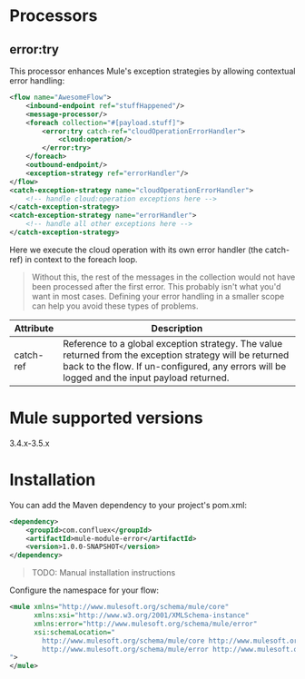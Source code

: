 # Processors

## error:try

This processor enhances Mule's exception strategies by allowing contextual error handling:

```xml
<flow name="AwesomeFlow">
    <inbound-endpoint ref="stuffHappened"/>
    <message-processor/>     
    <foreach collection="#[payload.stuff]">
        <error:try catch-ref="cloudOperationErrorHandler">
            <cloud:operation/>
        </error:try>
    </foreach>
    <outbound-endpoint/>
    <exception-strategy ref="errorHandler"/>
</flow>
<catch-exception-strategy name="cloudOperationErrorHandler">
    <!-- handle cloud:operation exceptions here -->  
</catch-exception-strategy>
<catch-exception-strategy name="errorHandler">
    <!-- handle all other exceptions here -->  
</catch-exception-strategy>
```

Here we execute the cloud operation with its own error handler (the catch-ref) in context to the 
foreach loop. 

> Without this, the rest of the messages in the collection would not have been processed after the first error. This
> probably isn't what you'd want in most cases. Defining your error handling in a smaller scope can help you avoid
> these types of problems.



| Attribute     | Description   |
| ------------- |---------------| 
| catch-ref     | Reference to a global exception strategy. The value returned from the exception strategy will be returned back to the flow. If un-configured, any errors will be logged and the input payload returned.|


# Mule supported versions

3.4.x-3.5.x

# Installation 

You can add the Maven dependency to your project's pom.xml:

```xml
<dependency>
    <groupId>com.confluex</groupId>
    <artifactId>mule-module-error</artifactId>
    <version>1.0.0-SNAPSHOT</version>
</dependency>
```

> TODO: Manual installation instructions


Configure the namespace for your flow:

```xml
<mule xmlns="http://www.mulesoft.org/schema/mule/core"
      xmlns:xsi="http://www.w3.org/2001/XMLSchema-instance"
      xmlns:error="http://www.mulesoft.org/schema/mule/error"
      xsi:schemaLocation="
        http://www.mulesoft.org/schema/mule/core http://www.mulesoft.org/schema/mule/core/current/mule.xsd
        http://www.mulesoft.org/schema/mule/error http://www.mulesoft.org/schema/mule/error/current/mule-error.xsd
">
</mule>
```
